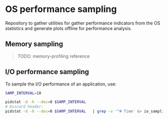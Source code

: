 
# OS performance sampling

Repository to gather utilities for gather performance indicators from 
the OS statistics and generate plots offline for performance analysis.

## Memory sampling

> TODO: memory-profiling reference

## I/O performance sampling

To sample the I/O performance of an application, use:

````bash
SAMP_INTERVAL=10

pidstat -d -h --dec=0 $SAMP_INTERVAL 
# Discard header:
pidstat -d -h --dec=0 $SAMP_INTERVAL   | grep -v '^# Time' &> io_sampling.log
````

